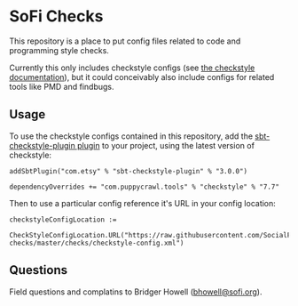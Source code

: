 # SoFi Checks

This repository is a place to put config files related to code and programming style checks.

Currently this only includes checkstyle configs (see [the checkstyle documentation](http://checkstyle.sourceforge.net/)), but it could conceivably also include configs for related tools like PMD and findbugs.

## Usage

To use the checkstyle configs contained in this repository, add the [sbt-checkstyle-plugin plugin](https://github.com/etsy/sbt-checkstyle-plugin) to your project, using the latest version of checkstyle:

```
addSbtPlugin("com.etsy" % "sbt-checkstyle-plugin" % "3.0.0")

dependencyOverrides += "com.puppycrawl.tools" % "checkstyle" % "7.7"
```

Then to use a particular config reference it's URL in your config location:
```
checkstyleConfigLocation :=
  CheckStyleConfigLocation.URL("https://raw.githubusercontent.com/SocialFinance/sofi-checks/master/checks/checkstyle-config.xml")
```

## Questions

Field questions and complatins to Bridger Howell (bhowell@sofi.org).